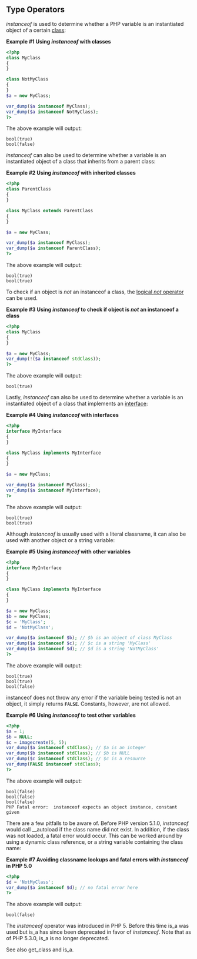 Type Operators
--------------

*instanceof* is used to determine whether a PHP variable is an
instantiated object of a certain
<a href="/language/oop5/basic.html#language.oop5.basic.class" class="link">class</a>:

**Example \#1 Using *instanceof* with classes**

``` php
<?php
class MyClass
{
}

class NotMyClass
{
}
$a = new MyClass;

var_dump($a instanceof MyClass);
var_dump($a instanceof NotMyClass);
?>
```

The above example will output:

    bool(true)
    bool(false)

*instanceof* can also be used to determine whether a variable is an
instantiated object of a class that inherits from a parent class:

**Example \#2 Using *instanceof* with inherited classes**

``` php
<?php
class ParentClass
{
}

class MyClass extends ParentClass
{
}

$a = new MyClass;

var_dump($a instanceof MyClass);
var_dump($a instanceof ParentClass);
?>
```

The above example will output:

    bool(true)
    bool(true)

To check if an object is *not* an instanceof a class, the
<a href="/language/operators/logical.html" class="link">logical <em>not</em> operator</a>
can be used.

**Example \#3 Using *instanceof* to check if object is *not* an
instanceof a class**

``` php
<?php
class MyClass
{
}

$a = new MyClass;
var_dump(!($a instanceof stdClass));
?>
```

The above example will output:

    bool(true)

Lastly, *instanceof* can also be used to determine whether a variable is
an instantiated object of a class that implements an
<a href="/language/oop5/interfaces.html" class="link">interface</a>:

**Example \#4 Using *instanceof* with interfaces**

``` php
<?php
interface MyInterface
{
}

class MyClass implements MyInterface
{
}

$a = new MyClass;

var_dump($a instanceof MyClass);
var_dump($a instanceof MyInterface);
?>
```

The above example will output:

    bool(true)
    bool(true)

Although *instanceof* is usually used with a literal classname, it can
also be used with another object or a string variable:

**Example \#5 Using *instanceof* with other variables**

``` php
<?php
interface MyInterface
{
}

class MyClass implements MyInterface
{
}

$a = new MyClass;
$b = new MyClass;
$c = 'MyClass';
$d = 'NotMyClass';

var_dump($a instanceof $b); // $b is an object of class MyClass
var_dump($a instanceof $c); // $c is a string 'MyClass'
var_dump($a instanceof $d); // $d is a string 'NotMyClass'
?>
```

The above example will output:

    bool(true)
    bool(true)
    bool(false)

instanceof does not throw any error if the variable being tested is not
an object, it simply returns **`FALSE`**. Constants, however, are not
allowed.

**Example \#6 Using *instanceof* to test other variables**

``` php
<?php
$a = 1;
$b = NULL;
$c = imagecreate(5, 5);
var_dump($a instanceof stdClass); // $a is an integer
var_dump($b instanceof stdClass); // $b is NULL
var_dump($c instanceof stdClass); // $c is a resource
var_dump(FALSE instanceof stdClass);
?>
```

The above example will output:

    bool(false)
    bool(false)
    bool(false)
    PHP Fatal error:  instanceof expects an object instance, constant given

There are a few pitfalls to be aware of. Before PHP version 5.1.0,
*instanceof* would call <span class="function">\_\_autoload</span> if
the class name did not exist. In addition, if the class was not loaded,
a fatal error would occur. This can be worked around by using a dynamic
class reference, or a string variable containing the class name:

**Example \#7 Avoiding classname lookups and fatal errors with
*instanceof* in PHP 5.0**

``` php
<?php
$d = 'NotMyClass';
var_dump($a instanceof $d); // no fatal error here
?>
```

The above example will output:

    bool(false)

The *instanceof* operator was introduced in PHP 5. Before this time
<span class="function">is\_a</span> was used but <span
class="function">is\_a</span> has since been deprecated in favor of
*instanceof*. Note that as of PHP 5.3.0, <span
class="function">is\_a</span> is no longer deprecated.

See also <span class="function">get\_class</span> and <span
class="function">is\_a</span>.

